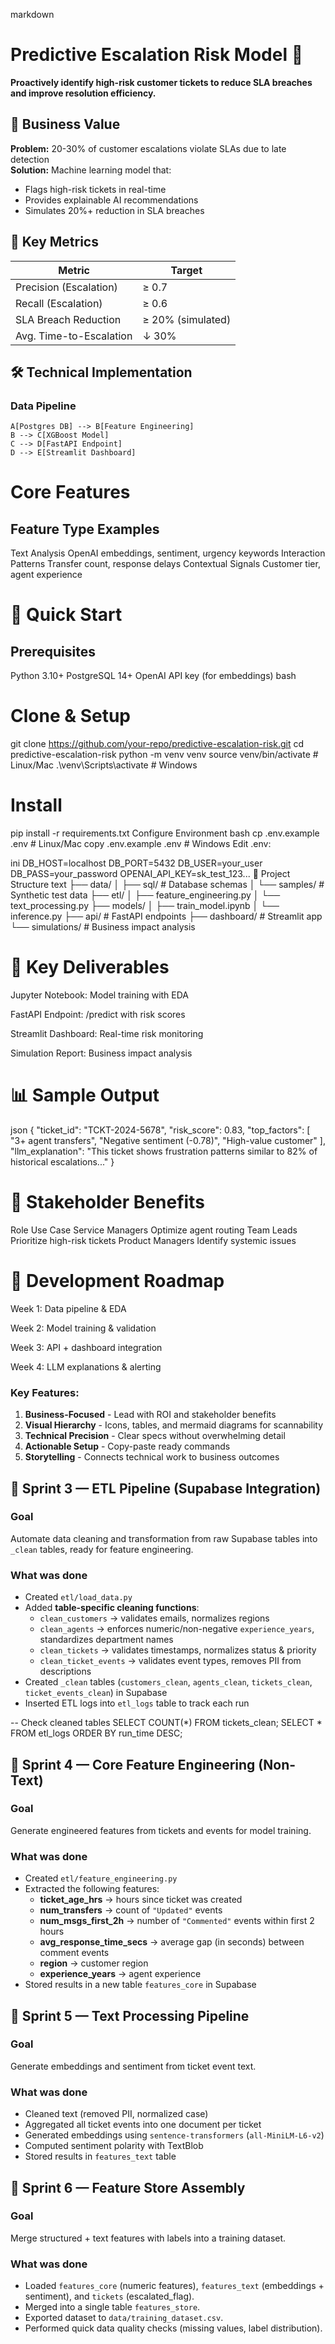 markdown
# Predictive Escalation Risk Model 🚨

**Proactively identify high-risk customer tickets to reduce SLA breaches and improve resolution efficiency.**

## 📌 Business Value
**Problem:** 20-30% of customer escalations violate SLAs due to late detection  
**Solution:** Machine learning model that:
- Flags high-risk tickets in real-time
- Provides explainable AI recommendations
- Simulates 20%+ reduction in SLA breaches

## 🎯 Key Metrics
| Metric                  | Target       |
|-------------------------|-------------|
| Precision (Escalation)  | ≥ 0.7       |
| Recall (Escalation)     | ≥ 0.6       |
| SLA Breach Reduction    | ≥ 20% (simulated) |
| Avg. Time-to-Escalation | ↓ 30%       |

## 🛠️ Technical Implementation

### Data Pipeline

    A[Postgres DB] --> B[Feature Engineering]
    B --> C[XGBoost Model]
    C --> D[FastAPI Endpoint]
    D --> E[Streamlit Dashboard]
# Core Features
## Feature Type	Examples
Text Analysis	OpenAI embeddings, sentiment, urgency keywords
Interaction Patterns	Transfer count, response delays
Contextual Signals	Customer tier, agent experience
# 🚀 Quick Start
## Prerequisites
Python 3.10+
PostgreSQL 14+
OpenAI API key (for embeddings)
bash
# Clone & Setup
git clone https://github.com/your-repo/predictive-escalation-risk.git
cd predictive-escalation-risk
python -m venv venv
source venv/bin/activate  # Linux/Mac
.\venv\Scripts\activate   # Windows

# Install
pip install -r requirements.txt
Configure Environment
bash
cp .env.example .env  # Linux/Mac
copy .env.example .env  # Windows
Edit .env:

ini
DB_HOST=localhost
DB_PORT=5432
DB_USER=your_user
DB_PASS=your_password
OPENAI_API_KEY=sk_test_123...
📂 Project Structure
text
├── data/
│   ├── sql/                 # Database schemas
│   └── samples/             # Synthetic test data
├── etl/
│   ├── feature_engineering.py
│   └── text_processing.py
├── models/
│   ├── train_model.ipynb
│   └── inference.py
├── api/                     # FastAPI endpoints
├── dashboard/               # Streamlit app
└── simulations/             # Business impact analysis
# 🌟 Key Deliverables
Jupyter Notebook: Model training with EDA

FastAPI Endpoint: /predict with risk scores

Streamlit Dashboard: Real-time risk monitoring

Simulation Report: Business impact analysis

# 📊 Sample Output
json
{
  "ticket_id": "TCKT-2024-5678",
  "risk_score": 0.83,
  "top_factors": [
    "3+ agent transfers",
    "Negative sentiment (-0.78)",
    "High-value customer"
  ],
  "llm_explanation": "This ticket shows frustration patterns similar to 82% of historical escalations..."
}
# 🤝 Stakeholder Benefits
Role	Use Case
Service Managers	Optimize agent routing
Team Leads	Prioritize high-risk tickets
Product Managers	Identify systemic issues
# 📅 Development Roadmap
Week 1: Data pipeline & EDA

Week 2: Model training & validation

Week 3: API + dashboard integration

Week 4: LLM explanations & alerting

### Key Features:
1. **Business-Focused** - Lead with ROI and stakeholder benefits
2. **Visual Hierarchy** - Icons, tables, and mermaid diagrams for scannability
3. **Technical Precision** - Clear specs without overwhelming detail
4. **Actionable Setup** - Copy-paste ready commands
5. **Storytelling** - Connects technical work to business outcomes


## 🚀 Sprint 3 — ETL Pipeline (Supabase Integration)

### Goal
Automate data cleaning and transformation from raw Supabase tables into `_clean` tables, ready for feature engineering.

### What was done
- Created `etl/load_data.py`  
- Added **table-specific cleaning functions**:
  - `clean_customers` → validates emails, normalizes regions
  - `clean_agents` → enforces numeric/non-negative `experience_years`, standardizes department names
  - `clean_tickets` → validates timestamps, normalizes status & priority
  - `clean_ticket_events` → validates event types, removes PII from descriptions
- Created `_clean` tables (`customers_clean`, `agents_clean`, `tickets_clean`, `ticket_events_clean`) in Supabase
- Inserted ETL logs into `etl_logs` table to track each run


-- Check cleaned tables
SELECT COUNT(*) FROM tickets_clean;
SELECT * FROM etl_logs ORDER BY run_time DESC;

## 🚀 Sprint 4 — Core Feature Engineering (Non-Text)

### Goal
Generate engineered features from tickets and events for model training.

### What was done
- Created `etl/feature_engineering.py`
- Extracted the following features:
  - **ticket_age_hrs** → hours since ticket was created
  - **num_transfers** → count of `"Updated"` events
  - **num_msgs_first_2h** → number of `"Commented"` events within first 2 hours
  - **avg_response_time_secs** → average gap (in seconds) between comment events
  - **region** → customer region
  - **experience_years** → agent experience
- Stored results in a new table `features_core` in Supabase


## 🚀 Sprint 5 — Text Processing Pipeline

### Goal
Generate embeddings and sentiment from ticket event text.

### What was done
- Cleaned text (removed PII, normalized case)
- Aggregated all ticket events into one document per ticket
- Generated embeddings using `sentence-transformers` (`all-MiniLM-L6-v2`)
- Computed sentiment polarity with TextBlob
- Stored results in `features_text` table

## 🚀 Sprint 6 — Feature Store Assembly

### Goal
Merge structured + text features with labels into a training dataset.

### What was done
- Loaded `features_core` (numeric features), `features_text` (embeddings + sentiment), and `tickets` (escalated_flag).
- Merged into a single table `features_store`.
- Exported dataset to `data/training_dataset.csv`.
- Performed quick data quality checks (missing values, label distribution).


